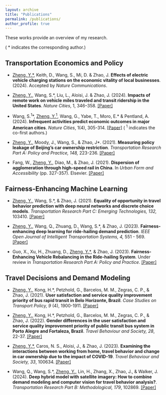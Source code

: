 ```yaml
---
layout: archive
title: "Publications"
permalink: /publications/
author_profile: true
---
```

These works provide an overview of my research. 

( * indicates the corresponding author.)

## Transportation Economics and Policy
* <u>Zheng, Y.*</u>, Keith, D., Wang, S., Mi, D. & Zhao, J.  **Effects of electric vehicle charging stations on the economic vitality of local businesses**. (2024). Accepted by <i> Nature Communications</i>.

* <u>Zheng, Y.</u>, Wang, S.*, Liu, L., Aloisi, J. & Zhao, J. (2024). **Impacts of remote work on vehicle miles traveled and transit ridership in the United States**. <i> Nature Cities</i>, 1, 346–358. <a href="https://doi.org/10.1038/s44284-024-00057-1"> [Paper]</a>

* Wang, S.<sup>1</sup><span>&#42;</span>, <u>Zheng, Y.<sup>1</sup></u>, Wang, G., Yabe, T., Moro, E.<span>&#42;</span> & Pentland, A. (2024). **Infrequent activities predict economic outcomes in major American cities**. <i> Nature Cities</i>, 1(4), 305-314. <a href="https://doi.org/10.1038/s44284-024-00051-7"> [Paper]</a> ( <sup>1</sup> indicates the co-first authors.)

* <u>Zheng, Y.</u>, Moody, J., Wang, S., & Zhao, J*. (2021). **Measuring policy leakage of Beijing’s car ownership restriction**.  <i> Transportation Research Part A: Policy and Practice, 148,</i> 223-236. <a href="https://doi.org/10.1016/j.tra.2021.03.008"> [Paper]</a>

* Fang, W., <u>Zheng, Y.</u>, Diao, M., & Zhao, J. (2021). **Dispersion of agglomeration through high-speed rail in China**. In <i> Urban Form and Accessibility</i> (pp. 327-357). Elsevier. <a href="https://doi.org/10.1016/B978-0-12-819822-3.00012-2"> [Paper]</a>



## Fairness-Enhancing Machine Learning 

<!-- ![text](/images/profile.png){: .align-left width="100px"; padding-right: "20px"} -->

<!-- <figure class="align-left" style="width: 100px; padding-right: 20px;">
  <img src="/images/profile.png" alt="Your Figure">
  <figcaption>Figure 1: Your Figure Caption</figcaption>
</figure> -->

* <u>Zheng, Y.</u>, Wang, S.*, & Zhao, J. (2021). **Equality of opportunity in travel behavior prediction with deep neural networks and discrete choice models**. <i> Transportation Research Part C: Emerging Technologies, 132,</i> 103410. <a href="https://doi.org/10.1016/j.trc.2021.103410"> [Paper]</a>

* <u>Zheng, Y.</u>, Wang, Q., Zhuang, D., Wang, S.*, & Zhao, J. (2023). **Fairness-enhancing deep learning for ride-hailing demand prediction**. <i> IEEE Open Journal of Intelligent Transportation Systems, 4, </i> 551 - 569. <a href="https://doi.org/10.1109/OJITS.2023.3297517"> [Paper]</a>

* Guo, X., Xu, H., Zhuang, D., <u>Zheng, Y.*</u>, & Zhao, J. (2023). **Fairness-Enhancing Vehicle Rebalancing in the Ride-hailing System**.  Under review in <i> Transportation Research Part A: Policy and Practice</i>. <a href="https://arxiv.org/abs/2401.00093"> [Paper]</a>

## Travel Decisions and Demand Modeling
* <u>Zheng, Y.</u>, Kong, H.*, Petzhold, G., Barcelos, M. M., Zegras, C. P., & Zhao, J. (2021). **User satisfaction and service quality improvement priority of bus rapid transit in Belo Horizonte, Brazil**. <i> Case Studies on Transport Policy, 9</i> (4), 1900-1911. <a href="https://doi.org/10.1016/j.cstp.2021.10.011"> [Paper]</a>

* <u>Zheng, Y.</u>, Kong, H.*, Petzhold, G., Barcelos, M. M., Zegras, C. P., & Zhao, J. (2022). **Gender differences in the user satisfaction and service quality improvement priority of public transit bus system in Porto Alegre and Fortaleza, Brazil**. <i> Travel Behaviour and Society, 28</i>, 22-37. <a href="https://doi.org/10.1016/j.tbs.2022.02.003"> [Paper]</a>

* <u>Zheng, Y.*</u>, Caros, N. S., Aloisi, J., & Zhao, J. (2023). **Examining the interactions between working from home, travel behavior and change in car ownership due to the impact of COVID-19**. <i> Travel Behaviour and Society, 33</i>, 100634. <a href="https://doi.org/10.1016/j.tbs.2023.100634"> [Paper]</a>

* Wang, Q., Wang, S.*, <u>Zheng, Y.</u>, Lin, H., Zhang, X., Zhao, J., & Walker, J. (2024). **Deep hybrid model with satellite imagery: How to combine demand modeling and computer vision for travel behavior analysis?**. <i> Transportation Research Part B: Methodological, 179</i>, 102869. <a href="https://doi.org/10.1016/j.trb.2023.102869"> [Paper]</a>




